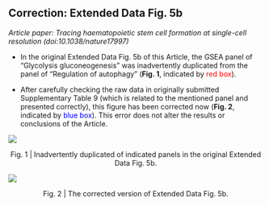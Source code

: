 ## Correction: Extended Data Fig. 5b

*Article paper: Tracing haematopoietic stem cell formation at single-cell resolution (doi:10.1038/nature17997)*

- In the original Extended Data Fig. 5b of this Article, the GSEA panel of “Glycolysis gluconeogenesis” was inadvertently duplicated from the panel of “Regulation of autophagy” (**Fig. 1**, indicated by <font color="red">red box</font>). 

- After carefully checking the raw data in originally submitted Supplementary Table 9 (which is related to the mentioned panel and presented correctly), this figure has been corrected now (**Fig. 2**, indicated by <font color="blue">blue box</font>). This error does not alter the results or conclusions of the Article. 


![](https://github.com/Liu-Lan-lab/Correction-Zhou-et-al.-Nature.-2016/tree/master/img/fig1.png)

<div style="text-align:center">Fig. 1 | Inadvertently duplicated of indicated panels in the original Extended Data Fig. 5b.</div>

![](https://github.com/Liu-Lan-lab/Correction-Zhou-et-al.-Nature.-2016/tree/master/img/fig2.png)

<div style="text-align:center">Fig. 2 | The corrected version of Extended Data Fig. 5b.</div>
